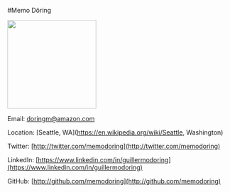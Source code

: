 #Memo Döring

<img src="https://github.com/jeffblankenburg/alexa/blob/master/start_here/alexa_evangelists/images/memodoring.jpg" width="200">

Email: [doringm@amazon.com](mailto:doringm@amazon.com)

Location: [Seattle, WA](https://en.wikipedia.org/wiki/Seattle, Washington)

<!--Blog: [http://robm26.blogspot.com](http://robm26.blogspot.com)-->

Twitter: [http://twitter.com/memodoring](http://twitter.com/memodoring)

<!--Alexa Skills: [http://amzn.to/2iJT07W](http://amzn.to/2iJT07W)-->

LinkedIn: [https://www.linkedin.com/in/guillermodoring](https://www.linkedin.com/in/guillermodoring)

GitHub: [http://github.com/memodoring](http://github.com/memodoring)